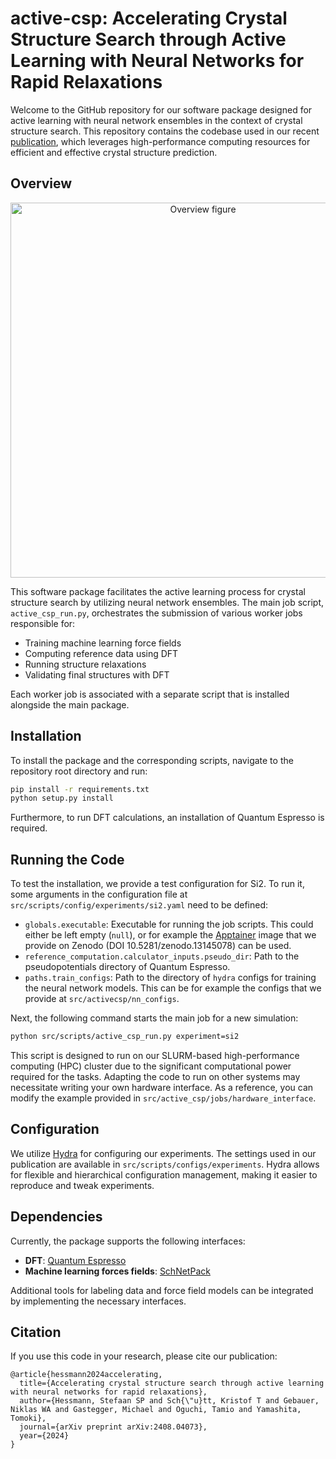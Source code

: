 # active-csp: Accelerating Crystal Structure Search through Active Learning with Neural Networks for Rapid Relaxations

Welcome to the GitHub repository for our software package designed for active learning with neural network ensembles in the context of crystal structure search. This repository contains the codebase used in our recent [publication](https://arxiv.org/abs/2408.04073), which leverages high-performance computing resources for efficient and effective crystal structure prediction.

## Overview
<p align="center">
  <img src="https://github.com/user-attachments/assets/f3bc6f84-1b01-4123-ba96-f693486f610b" alt="Overview figure" width="600"/>
</p>

This software package facilitates the active learning process for crystal structure search by utilizing neural network ensembles. The main job script, `active_csp_run.py`, orchestrates the submission of various worker jobs responsible for:

- Training machine learning force fields
- Computing reference data using DFT
- Running structure relaxations
- Validating final structures with DFT

Each worker job is associated with a separate script that is installed alongside the main package.

## Installation

To install the package and the corresponding scripts, navigate to the repository root directory and run:

```bash
pip install -r requirements.txt
python setup.py install
```

Furthermore, to run DFT calculations, an installation of Quantum Espresso is required.

## Running the Code

To test the installation, we provide a test configuration for Si2. To run it, some arguments in the configuration file at `src/scripts/config/experiments/si2.yaml` need to be defined:

- `globals.executable`: Executable for running the job scripts. This could either be left empty (`null`), or for example the [Apptainer](https://apptainer.org/documentation/) image that we provide on Zenodo (DOI 10.5281/zenodo.13145078) can be used.
- `reference_computation.calculator_inputs.pseudo_dir`: Path to the pseudopotentials directory of Quantum Espresso.
- `paths.train_configs`: Path to the directory of `hydra` configs for training the neural network models. This can be for example the configs that we provide at `src/activecsp/nn_configs`.

Next, the following command starts the main job for a new simulation:

```bash
python src/scripts/active_csp_run.py experiment=si2
```

This script is designed to run on our SLURM-based high-performance computing (HPC) cluster due to the significant computational power required for the tasks. Adapting the code to run on other systems may necessitate writing your own hardware interface. As a reference, you can modify the example provided in `src/active_csp/jobs/hardware_interface`.

## Configuration

We utilize [Hydra](https://hydra.cc/docs/intro/) for configuring our experiments. The settings used in our publication are available in `src/scripts/configs/experiments`. Hydra allows for flexible and hierarchical configuration management, making it easier to reproduce and tweak experiments.

## Dependencies

Currently, the package supports the following interfaces:

- **DFT**: [Quantum Espresso](https://www.quantum-espresso.org/)
- **Machine learning forces fields**: [SchNetPack](https://github.com/atomistic-machine-learning/schnetpack)

Additional tools for labeling data and force field models can be integrated by implementing the necessary interfaces.

## Citation

If you use this code in your research, please cite our publication:

```
@article{hessmann2024accelerating,
  title={Accelerating crystal structure search through active learning with neural networks for rapid relaxations},
  author={Hessmann, Stefaan SP and Sch{\"u}tt, Kristof T and Gebauer, Niklas WA and Gastegger, Michael and Oguchi, Tamio and Yamashita, Tomoki},
  journal={arXiv preprint arXiv:2408.04073},
  year={2024}
}
```
